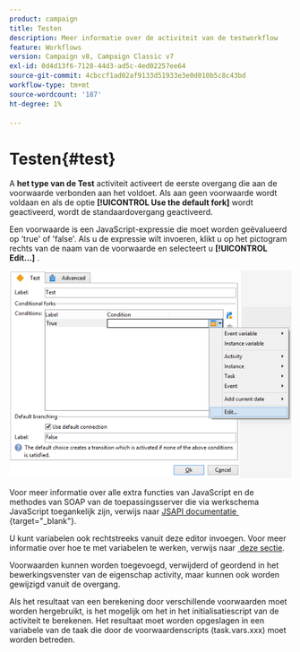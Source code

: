 ```yaml
---
product: campaign
title: Testen
description: Meer informatie over de activiteit van de testworkflow
feature: Workflows
version: Campaign v8, Campaign Classic v7
exl-id: 0d4d13f6-7128-44d3-ad5c-4ed02257ee64
source-git-commit: 4cbccf1ad02af9133d51933e3e0d010b5c8c43bd
workflow-type: tm+mt
source-wordcount: '187'
ht-degree: 1%

---
```


# Testen{#test}



A **het type van de Test** activiteit activeert de eerste overgang die aan de voorwaarde verbonden aan het voldoet. Als aan geen voorwaarde wordt voldaan en als de optie **[!UICONTROL Use the default fork]** wordt geactiveerd, wordt de standaardovergang geactiveerd.

Een voorwaarde is een JavaScript-expressie die moet worden geëvalueerd op &#39;true&#39; of &#39;false&#39;. Als u de expressie wilt invoeren, klikt u op het pictogram rechts van de naam van de voorwaarde en selecteert u **[!UICONTROL Edit...]** .

![](assets/edit_test.png)

Voor meer informatie over alle extra functies van JavaScript en de methodes van SOAP van de toepassingsserver die via werkschema JavaScript toegankelijk zijn, verwijs naar [&#x200B; JSAPI documentatie &#x200B;](https://experienceleague.adobe.com/developer/campaign-api/api/index.html?lang=nl){target="_blank"}.

U kunt variabelen ook rechtstreeks vanuit deze editor invoegen. Voor meer informatie over hoe te met variabelen te werken, verwijs naar [&#x200B; deze sectie &#x200B;](javascript-scripts-and-templates.md#variables).

Voorwaarden kunnen worden toegevoegd, verwijderd of geordend in het bewerkingsvenster van de eigenschap activity, maar kunnen ook worden gewijzigd vanuit de overgang.

Als het resultaat van een berekening door verschillende voorwaarden moet worden hergebruikt, is het mogelijk om het in het initialisatiescript van de activiteit te berekenen. Het resultaat moet worden opgeslagen in een variabele van de taak die door de voorwaardenscripts (task.vars.xxx) moet worden betreden.
